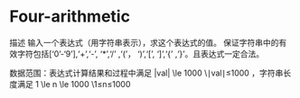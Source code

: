 # Four-arithmetic
描述
输入一个表达式（用字符串表示），求这个表达式的值。
保证字符串中的有效字符包括[‘0’-‘9’],‘+’,‘-’, ‘*’,‘/’ ,‘(’， ‘)’,‘[’, ‘]’,‘{’ ,‘}’。且表达式一定合法。

数据范围：表达式计算结果和过程中满足 |val| \le 1000 \∣val∣≤1000  ，字符串长度满足 1 \le n \le 1000 \1≤n≤1000 
